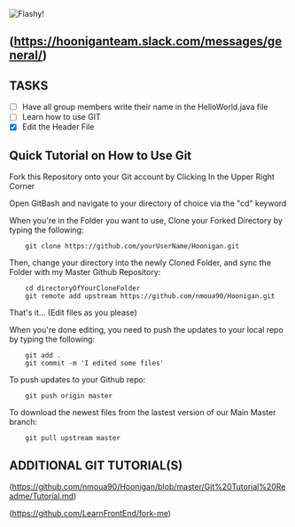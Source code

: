 ![Flashy!](http://i.picasion.com/gl/85/7hnh.gif)

(https://hooniganteam.slack.com/messages/general/)
------------------------------------------------------

TASKS
----------
- [ ] Have all group members write their name in the HelloWorld.java file
- [ ] Learn how to use GIT
- [x] Edit the Header File 

Quick Tutorial on How to Use Git 
------------------------------------
Fork this Repository onto your Git account by Clicking In the Upper Right Corner
	
Open GitBash and navigate to your directory of choice via the "cd" keyword
	
When you're in the Folder you want to use, Clone your Forked Directory by typing the following:

		git clone https://github.com/yourUserName/Hoonigan.git
	
Then, change your directory into the newly Cloned Folder, and sync the Folder with my Master Github Repository:

		cd directoryOfYourCloneFolder
		git remote add upstream https://github.com/nmoua90/Hoonigan.git
	
That's it... (Edit files as you please)
	
When you're done editing, you need to push the updates to your local repo by typing the following:

		git add .
		git commit -m 'I edited some files'

To push updates to your Github repo:

		git push origin master
		
To download the newest files from the lastest version of our Main Master branch:

		git pull upstream master
		
ADDITIONAL GIT TUTORIAL(S)
----------
(https://github.com/nmoua90/Hoonigan/blob/master/Git%20Tutorial%20Readme/Tutorial.md)

(https://github.com/LearnFrontEnd/fork-me)